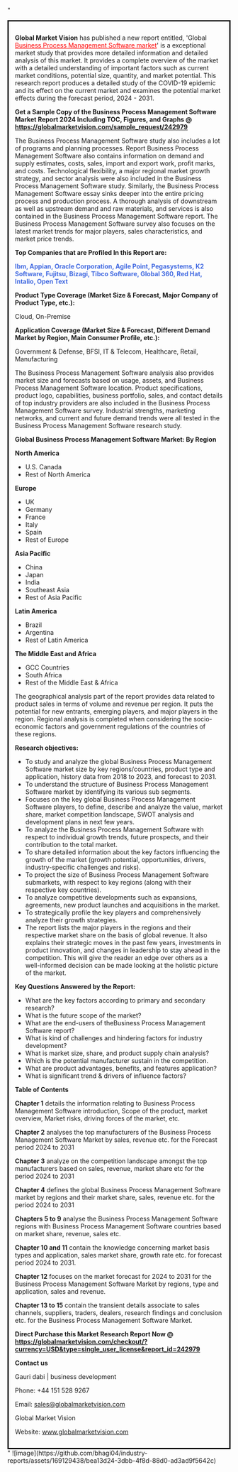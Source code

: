 "<div style='border: 3px solid black; padding: 1em;'>

<strong>Global Market Vision</strong> has published a new report entitled, 'Global <a style='color: #ff0000;' href='https://globalmarketvision.com/reports/global-business-process-management-software-market/242979'>Business Process Management Software market</a>' is a exceptional market study that provides more detailed information and detailed analysis of this market. It provides a complete overview of the market with a detailed understanding of important factors such as current market conditions, potential size, quantity, and market potential. This research report produces a detailed study of the COVID-19 epidemic and its effect on the current market and examines the potential market effects during the forecast period, 2024 - 2031.

<strong>Get a Sample Copy of the Business Process Management Software Market Report 2024 Including TOC, Figures, and Graphs @</strong> <a style='color: #ff0000;' href='https://globalmarketvision.com/sample_request/242979?utm_source=linkedinPulse&utm_medium=Bhagyashree&utm_campaign=Bhagyashree'><strong>https://globalmarketvision.com/sample_request/242979</strong></a>

The Business Process Management Software study also includes a lot of programs and planning processes. Report Business Process Management Software also contains information on demand and supply estimates, costs, sales, import and export work, profit marks, and costs. Technological flexibility, a major regional market growth strategy, and sector analysis were also included in the Business Process Management Software study. Similarly, the Business Process Management Software essay sinks deeper into the entire pricing process and production process. A thorough analysis of downstream as well as upstream demand and raw materials, and services is also contained in the Business Process Management Software report. The Business Process Management Software survey also focuses on the latest market trends for major players, sales characteristics, and market price trends.

<strong>Top Companies that are Profiled In this Report are:</strong>

<strong style='color: #4169e1;'>Ibm, Appian, Oracle Corporation, Agile Point, Pegasystems, K2 Software, Fujitsu, Bizagi, Tibco Software, Global 360, Red Hat, Intalio, Open Text</strong>
<div class='table-is-responsive'>
<p class='table-is-responsive'><strong>Product Type Coverage (Market Size &amp; Forecast, Major Company of Product Type, etc.):</strong></p>
Cloud, On-Premise

<strong>Application Coverage (Market Size &amp; Forecast, Different Demand Market by Region, Main Consumer Profile, etc.):</strong>

Government & Defense, BFSI, IT & Telecom, Healthcare, Retail, Manufacturing

The Business Process Management Software analysis also provides market size and forecasts based on usage, assets, and Business Process Management Software location. Product specifications, product logo, capabilities, business portfolio, sales, and contact details of top industry providers are also included in the Business Process Management Software survey. Industrial strengths, marketing networks, and current and future demand trends were all tested in the Business Process Management Software research study.

</div>
<strong>Global Business Process Management Software Market: By Region</strong>

<strong>North America</strong>
<ul>
  <li>U.S. Canada</li>
  <li>Rest of North America</li>
</ul>
<strong>Europe</strong>
<ul>
  <li>UK</li>
  <li>Germany</li>
  <li>France</li>
  <li>Italy</li>
  <li>Spain</li>
  <li>Rest of Europe</li>
</ul>
<strong>Asia Pacific</strong>
<ul>
  <li>China</li>
  <li>Japan</li>
  <li>India</li>
  <li>Southeast Asia</li>
  <li>Rest of Asia Pacific</li>
</ul>
<strong>Latin America</strong>
<ul>
  <li>Brazil</li>
  <li>Argentina</li>
  <li>Rest of Latin America</li>
</ul>
<strong>The Middle East and Africa</strong>
<ul>
  <li>GCC Countries</li>
  <li>South Africa</li>
  <li>Rest of the Middle East &amp; Africa</li>
</ul>
The geographical analysis part of the report provides data related to product sales in terms of volume and revenue per region. It puts the potential for new entrants, emerging players, and major players in the region. Regional analysis is completed when considering the socio-economic factors and government regulations of the countries of these regions.

<strong>Research objectives:</strong>
<ul>
  <li>To study and analyze the global Business Process Management Software market size by key regions/countries, product type and application, history data from 2018 to 2023, and forecast to 2031.</li>
  <li>To understand the structure of Business Process Management Software market by identifying its various sub segments.</li>
  <li>Focuses on the key global Business Process Management Software players, to define, describe and analyze the value, market share, market competition landscape, SWOT analysis and development plans in next few years.</li>
  <li>To analyze the Business Process Management Software with respect to individual growth trends, future prospects, and their contribution to the total market.</li>
  <li>To share detailed information about the key factors influencing the growth of the market (growth potential, opportunities, drivers, industry-specific challenges and risks).</li>
  <li>To project the size of Business Process Management Software submarkets, with respect to key regions (along with their respective key countries).</li>
  <li>To analyze competitive developments such as expansions, agreements, new product launches and acquisitions in the market.</li>
  <li>To strategically profile the key players and comprehensively analyze their growth strategies.</li>
  <li>The report lists the major players in the regions and their respective market share on the basis of global revenue. It also explains their strategic moves in the past few years, investments in product innovation, and changes in leadership to stay ahead in the competition. This will give the reader an edge over others as a well-informed decision can be made looking at the holistic picture of the market.</li>
</ul>
<strong>Key Questions Answered by the Report:</strong>
<ul>
  <li>What are the key factors according to primary and secondary research?</li>
  <li>What is the future scope of the market?</li>
  <li>What are the end-users of theBusiness Process Management Software report?</li>
  <li>What is kind of challenges and hindering factors for industry development?</li>
  <li>What is market size, share, and product supply chain analysis?</li>
  <li>Which is the potential manufacturer sustain in the competition.</li>
  <li>What are product advantages, benefits, and features application?</li>
  <li>What is significant trend &amp; drivers of influence factors?</li>
</ul>
<strong>Table of Contents</strong>

<strong>Chapter 1</strong> details the information relating to Business Process Management Software introduction, Scope of the product, market overview, Market risks, driving forces of the market, etc.

<strong>Chapter 2</strong> analyses the top manufacturers of the Business Process Management Software Market by sales, revenue etc. for the Forecast period 2024 to 2031

<strong>Chapter 3</strong> analyze on the competition landscape amongst the top manufacturers based on sales, revenue, market share etc for the period 2024 to 2031

<strong>Chapter 4</strong> defines the global Business Process Management Software market by regions and their market share, sales, revenue etc. for the period 2024 to 2031

<strong>Chapters 5 to 9</strong> analyse the Business Process Management Software regions with Business Process Management Software countries based on market share, revenue, sales etc.

<strong>Chapter 10 and 11</strong> contain the knowledge concerning market basis types and application, sales market share, growth rate etc. for forecast period 2024 to 2031.

<strong>Chapter 12</strong> focuses on the market forecast for 2024 to 2031 for the Business Process Management Software Market by regions, type and application, sales and revenue.

<strong>Chapter 13 to 15</strong> contain the transient details associate to sales channels, suppliers, traders, dealers, research findings and conclusion etc. for the Business Process Management Software Market.

<b><strong>Direct Purchase this Market Research Report Now @ </strong><a style='color: #ff0000;' href='https://globalmarketvision.com/checkout/?currency=USD&type=single_user_license&report_id=242979?utm_source=linkedinPulse&utm_medium=Bhagyashree&utm_campaign=Bhagyashree'><strong>https://globalmarketvision.com/checkout/?currency=USD&type=single_user_license&report_id=242979</strong></a></b>

<strong>Contact us</strong>

Gauri dabi | business development

Phone: +44 151 528 9267

Email: <a href='mailto:sales@globalmarketvision.com'>sales@globalmarketvision.com</a>

Global Market Vision

Website: <a href='http://www.globalmarketvision.com/'>www.globalmarketvision.com</a>

</div>"
![image](https://github.com/bhagi04/industry-reports/assets/169129438/bea13d24-3dbb-4f8d-88d0-ad3ad9f5642c)
